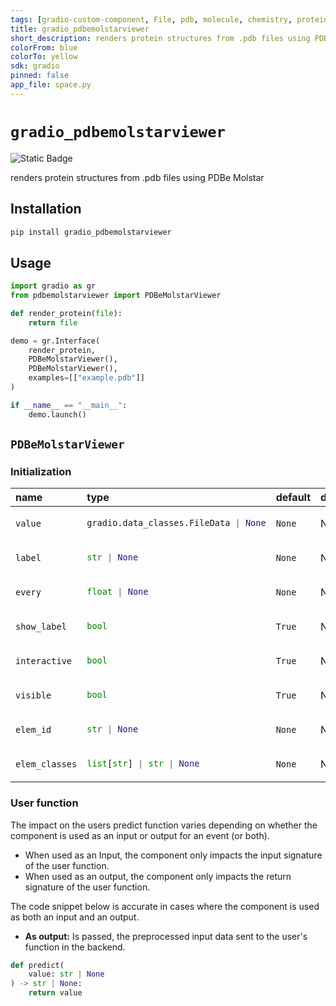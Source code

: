 ```yaml
---
tags: [gradio-custom-component, File, pdb, molecule, chemistry, protein, visualization, bio, biopython, pdbe, molstar, gradio, tonic, viewer, structural, biology, medicine, research, dna, cell, 3D, dynamics, ligand, conformation, WebGL, binding, atom, chem, chemistry, med, sequence]
title: gradio_pdbemolstarviewer
short_description: renders protein structures from .pdb files using PDBe Molstar
colorFrom: blue
colorTo: yellow
sdk: gradio
pinned: false
app_file: space.py
---
```


# `gradio_pdbemolstarviewer`
<img alt="Static Badge" src="https://img.shields.io/badge/version%20-%200.0.7%20-%20orange">  

renders protein structures from .pdb files using PDBe Molstar

## Installation

```bash
pip install gradio_pdbemolstarviewer
```

## Usage

```python
import gradio as gr
from pdbemolstarviewer import PDBeMolstarViewer

def render_protein(file):
    return file

demo = gr.Interface(
    render_protein,
    PDBeMolstarViewer(),
    PDBeMolstarViewer(),
    examples=[["example.pdb"]]
)

if __name__ == "__main__":
    demo.launch()
```

## `PDBeMolstarViewer`

### Initialization

<table>
<thead>
<tr>
<th align="left">name</th>
<th align="left" style="width: 25%;">type</th>
<th align="left">default</th>
<th align="left">description</th>
</tr>
</thead>
<tbody>
<tr>
<td align="left"><code>value</code></td>
<td align="left" style="width: 25%;">

```python
gradio.data_classes.FileData | None
```

</td>
<td align="left"><code>None</code></td>
<td align="left">None</td>
</tr>

<tr>
<td align="left"><code>label</code></td>
<td align="left" style="width: 25%;">

```python
str | None
```

</td>
<td align="left"><code>None</code></td>
<td align="left">None</td>
</tr>

<tr>
<td align="left"><code>every</code></td>
<td align="left" style="width: 25%;">

```python
float | None
```

</td>
<td align="left"><code>None</code></td>
<td align="left">None</td>
</tr>

<tr>
<td align="left"><code>show_label</code></td>
<td align="left" style="width: 25%;">

```python
bool
```

</td>
<td align="left"><code>True</code></td>
<td align="left">None</td>
</tr>

<tr>
<td align="left"><code>interactive</code></td>
<td align="left" style="width: 25%;">

```python
bool
```

</td>
<td align="left"><code>True</code></td>
<td align="left">None</td>
</tr>

<tr>
<td align="left"><code>visible</code></td>
<td align="left" style="width: 25%;">

```python
bool
```

</td>
<td align="left"><code>True</code></td>
<td align="left">None</td>
</tr>

<tr>
<td align="left"><code>elem_id</code></td>
<td align="left" style="width: 25%;">

```python
str | None
```

</td>
<td align="left"><code>None</code></td>
<td align="left">None</td>
</tr>

<tr>
<td align="left"><code>elem_classes</code></td>
<td align="left" style="width: 25%;">

```python
list[str] | str | None
```

</td>
<td align="left"><code>None</code></td>
<td align="left">None</td>
</tr>
</tbody></table>




### User function

The impact on the users predict function varies depending on whether the component is used as an input or output for an event (or both).

- When used as an Input, the component only impacts the input signature of the user function.
- When used as an output, the component only impacts the return signature of the user function.

The code snippet below is accurate in cases where the component is used as both an input and an output.

- **As output:** Is passed, the preprocessed input data sent to the user's function in the backend.


 ```python
 def predict(
     value: str | None
 ) -> str | None:
     return value
 ```
 
